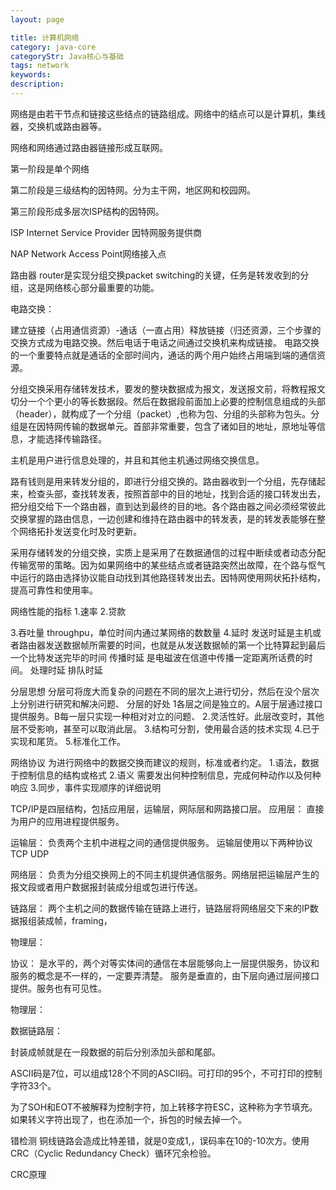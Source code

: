 ```yaml
---
layout: page

title: 计算机网络
category: java-core
categoryStr: Java核心与基础
tags: network
keywords: 
description: 
---
```




网络是由若干节点和链接这些结点的链路组成。网络中的结点可以是计算机，集线器，交换机或路由器等。

网络和网络通过路由器链接形成互联网。

第一阶段是单个网络

第二阶段是三级结构的因特网。分为主干网，地区网和校园网。

第三阶段形成多层次ISP结构的因特网。

ISP Internet Service Provider 因特网服务提供商

NAP Network Access Point网络接入点

路由器 router是实现分组交换packet switching的关键，任务是转发收到的分组，这是网络核心部分最重要的功能。


电路交换：

建立链接（占用通信资源）-通话（一直占用）释放链接（归还资源，三个步骤的交换方式成为电路交换。然后电话于电话之间通过交换机来构成链接。
电路交换的一个重要特点就是通话的全部时间内，通话的两个用户始终占用端到端的通信资源。

分组交换采用存储转发技术，要发的整块数据成为报文，发送报文前，将教程报文切分一个个更小的等长数据段。然后在数据段前面加上必要的控制信息组成的头部（header），就构成了一个分组（packet）,也称为包、分组的头部称为包头。分组是在因特网传输的数据单元。首部非常重要，包含了诸如目的地址，原地址等信息，才能选择传输路径。

主机是用户进行信息处理的，并且和其他主机通过网络交换信息。

路有钱则是用来转发分组的，即进行分组交换的。路由器收到一个分组，先存储起来，检查头部，查找转发表，按照首部中的目的地址，找到合适的接口转发出去，把分组交给下一个路由器，直到达到最终的目的地。各个路由器之间必须经常彼此交换掌握的路由信息，一边创建和维持在路由器中的转发表，是的转发表能够在整个网络拓扑发送变化时及时更新。

采用存储转发的分组交换，实质上是采用了在数据通信的过程中断续或者动态分配传输宽带的策略。因为如果网络中的某些结点或者链路突然出故障，在个路与怄气中运行的路由选择协议能自动找到其他路径转发出去。因特网使用网状拓扑结构，提高可靠性和使用率。

网络性能的指标
1.速率
2.贷款

3.吞吐量
throughpu，单位时间内通过某网络的数数量
4.延时
发送时延是主机或者路由器发送数据帧所需要的时间，也就是从发送数据帧的第一个比特算起到最后一个比特发送完毕的时间
传播时延
是电磁波在信道中传播一定距离所话费的时间。
处理时延
排队时延


分层思想
分层可将庞大而复杂的问题在不同的层次上进行切分，然后在没个层次上分别进行研究和解决问题、
分层的好处
1各层之间是独立的。A层于层通过接口提供服务。B每一层只实现一种相对对立的问题、
2.灵活性好。此层改变时，其他层不受影响，甚至可以取消此层。
3.结构可分割，使用最合适的技术实现
4.已于实现和尾货。
5.标准化工作。

网络协议
为进行网络中的数据交换而建议的规则，标准或者约定。
1.语法，数据于控制信息的结构或格式
2.语义 需要发出何种控制信息，完成何种动作以及何种响应
3.同步，事件实现顺序的详细说明


TCP/IP是四层结构，包括应用层，运输层，网际层和网路接口层。
应用层：
直接为用户的应用进程提供服务。

运输层：
负责两个主机中进程之间的通信提供服务。
运输层使用以下两种协议
TCP
UDP

网络层：
负责为分组交换网上的不同主机提供通信服务。网络层把运输层产生的报文段或者用户数据报封装成分组或包进行传送。

链路层：
两个主机之间的数据传输在链路上进行，链路层将网络层交下来的IP数据报组装成帧，framing，

物理层：


协议：
是水平的，两个对等实体间的通信在本层能够向上一层提供服务，协议和服务的概念是不一样的，一定要弄清楚。
服务是垂直的，由下层向通过层间接口提供。服务也有可见性。


物理层：

数据链路层：

封装成帧就是在一段数据的前后分别添加头部和尾部。

ASCII码是7位，可以组成128个不同的ASCII码。可打印的95个，不可打印的控制字符33个。

为了SOH和EOT不被解释为控制字符，加上转移字符ESC，这种称为字节填充。如果转义字符出现了，也在添加一个，拆包的时候去掉一个。

错检测
铜线链路会造成比特差错，就是0变成1,，误码率在10的-10次方。使用CRC（Cyclic Redundancy Check）循环冗余检验。

CRC原理















































